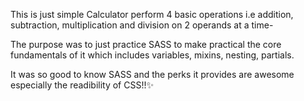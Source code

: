 This is just simple Calculator perform 4 basic operations i.e addition, subtraction, multiplication and division on 2 operands at a time-


The purpose was to just practice SASS to make practical the core fundamentals of it which includes variables, mixins, nesting, partials.

It was so good to know SASS and the perks it provides are awesome especially the readibility of CSS!!✨